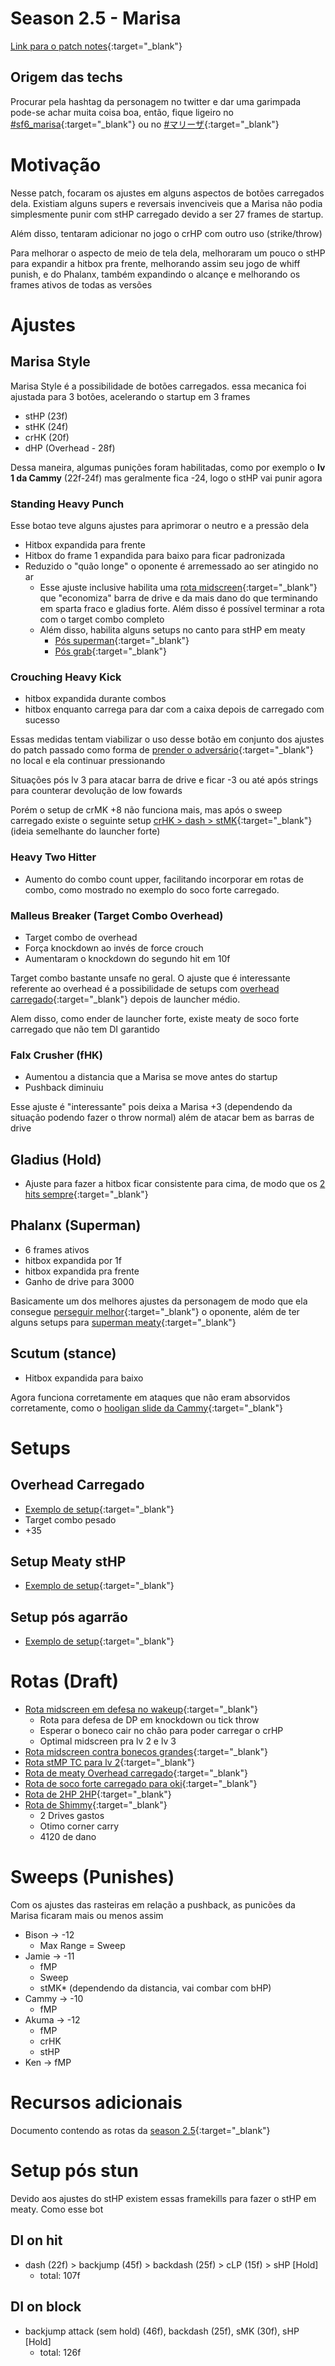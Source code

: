 # Season 2.5 - Marisa
[Link para o patch notes](https://www.streetfighter.com/6/buckler/battle_change/20241202/marisa){:target="_blank"}

## Origem das techs
Procurar pela hashtag da personagem no twitter e dar uma garimpada pode-se achar muita coisa boa, então, fique ligeiro no [#sf6_marisa](https://x.com/search?q=%23sf6_marisa&src=recent_search_click&f=live){:target="_blank"} ou no [#マリーザ](https://x.com/search?q=%23マリーザ&src=recent_search_click&f=live){:target="_blank"}

# Motivação
Nesse patch, focaram os ajustes em alguns aspectos de botões carregados dela. Existiam alguns supers e reversais invenciveis que a Marisa não podia simplesmente punir com stHP carregado devido a ser 27 frames de startup.

Além disso, tentaram adicionar no jogo o crHP com outro uso (strike/throw)

Para melhorar o aspecto de meio de tela dela, melhoraram um pouco o stHP para expandir a hitbox pra frente, melhorando assim seu jogo de whiff punish, e do Phalanx, também expandindo o alcançe e melhorando os frames ativos de todas as versões

# Ajustes

## Marisa Style
Marisa Style é a possibilidade de botões carregados. essa mecanica foi ajustada para 3 botões, acelerando o startup em 3 frames

- stHP (23f)
- stHK (24f)
- crHK (20f)
- dHP (Overhead - 28f)

Dessa maneira, algumas punições foram habilitadas, como por exemplo o **lv 1 da Cammy** (22f-24f) mas geralmente fica -24, logo o stHP vai punir agora

### Standing Heavy Punch
Esse botao teve alguns ajustes para aprimorar o neutro e a pressão dela
- Hitbox expandida para frente
- Hitbox do frame 1 expandida para baixo para ficar padronizada
- Reduzido o "quão longe" o oponente é arremessado ao ser atingido no ar
	- Esse ajuste inclusive habilita uma [rota midscreen](https://x.com/agoaniki/status/1863500836976160825){:target="_blank"} que "economiza" barra de drive e da mais dano do que terminando em sparta fraco e gladius forte. Além disso é possível terminar a rota com o target combo completo
	- Além disso, habilita alguns setups no canto para stHP em meaty
		- [Pós superman](https://x.com/streambeison/status/1863472823051915271){:target="_blank"}
		- [Pós grab](https://x.com/streambeison/status/1863448021276791161){:target="_blank"}

### Crouching Heavy Kick
- hitbox expandida durante combos
- hitbox enquanto carrega para dar com a caixa depois de carregado com sucesso

Essas medidas tentam viabilizar o uso desse botão em conjunto dos ajustes do patch passado como forma de [prender o adversário](https://x.com/shozan_6/status/1864083656580768210){:target="_blank"} no local e ela continuar pressionando

Situações pós lv 3 para atacar barra de drive e ficar -3 ou até após strings para counterar devolução de low fowards

Porém o setup de crMK +8 não funciona mais, mas após o sweep carregado existe o seguinte setup
[crHK > dash > stMK](https://youtu.be/Y2SKdLU-KRs?t=219){:target="_blank"} (ideia semelhante do launcher forte)

### Heavy Two Hitter
- Aumento do combo count upper, facilitando incorporar em rotas de combo, como mostrado no exemplo do soco forte carregado.

### Malleus Breaker (Target Combo Overhead)
- Target combo de overhead
- Força knockdown ao invés de force crouch
- Aumentaram o knockdown do segundo hit em 10f

Target combo bastante unsafe no geral. O ajuste que é interessante referente ao overhead é a possibilidade de setups com [overhead carregado](https://x.com/DillonR93/status/1863702541512609933){:target="_blank"} depois de launcher médio.

Alem disso, como ender de launcher forte, existe meaty de soco forte carregado que não tem DI garantido

### Falx Crusher (fHK)
- Aumentou a distancia que a Marisa se move antes do startup
- Pushback diminuiu

Esse ajuste é "interessante" pois deixa a Marisa +3 (dependendo da situação podendo fazer o throw normal) além de atacar bem as barras de drive

## Gladius (Hold)
- Ajuste para fazer a hitbox ficar consistente para cima, de modo que os [2 hits sempre](https://youtu.be/4riOkQWEkRo?t=73){:target="_blank"}

## Phalanx (Superman)
- 6 frames ativos
- hitbox expandida por 1f
- hitbox expandida pra frente
- Ganho de drive para 3000

Basicamente um dos melhores ajustes da personagem de modo que ela consegue [perseguir melhor](https://x.com/112ASDAXZCWD3R/status/1863541793410924984){:target="_blank"} o oponente, além de ter alguns setups para [superman meaty](https://x.com/prometheusfgc/status/1863584417521787163){:target="_blank"}

## Scutum (stance)
- Hitbox expandida para baixo

Agora funciona corretamente em ataques que não eram absorvidos corretamente, como o [hooligan slide da Cammy](https://x.com/shozan_6/status/1863469102511350050){:target="_blank"}

# Setups
## Overhead Carregado
- [Exemplo de setup](https://x.com/DillonR93/status/1863702541512609933){:target="_blank"}
- Target combo pesado
- +35

## Setup Meaty stHP
- [Exemplo de setup](https://x.com/streambeison/status/1863472823051915271){:target="_blank"}

## Setup pós agarrão
- [Exemplo de setup](https://x.com/streambeison/status/1863448021276791161){:target="_blank"}

# Rotas (Draft)
- [Rota midscreen em defesa no wakeup](https://x.com/agoaniki/status/1863679270800986545){:target="_blank"}
  - Rota para defesa de DP em knockdown ou tick throw
  - Esperar o boneco cair no chão para poder carregar o crHP
  - Optimal midscreen pra lv 2 e lv 3
- [Rota midscreen contra bonecos grandes](https://x.com/agoaniki/status/1863730297864589715){:target="_blank"}
- [Rota stMP TC para lv 2](https://x.com/Tucker_2513/status/1863638508247961966){:target="_blank"}
- [Rota de meaty Overhead carregado](https://x.com/OneDayOutFGC/status/1863634785123406173){:target="_blank"}
- [Rota de soco forte carregado para oki](https://x.com/agoaniki/status/1863500836976160825){:target="_blank"}
- [Rota de 2HP 2HP](https://x.com/g_kujo/status/1863687528504840420){:target="_blank"}
- [Rota de Shimmy](https://x.com/agoaniki/status/1863940811974643752){:target="_blank"}
	- 2 Drives gastos
	- Otimo corner carry
	- 4120 de dano

# Sweeps (Punishes)
Com os ajustes das rasteiras em relação a pushback, as punicões da Marisa ficaram mais ou menos assim

- Bison -> -12
	- Max Range = Sweep
- Jamie -> -11
	- fMP
	- Sweep
	- stMK* (dependendo da distancia, vai combar com bHP)
- Cammy -> -10
	- fMP
- Akuma -> -12
	- fMP
	- crHK
	- stHP
- Ken -> fMP

# Recursos adicionais
Documento contendo as rotas da [season 2.5](https://docs.google.com/file/d/18pOwOHuw1W8QRKAEMvd4J7vdEloA9aW4/edit?filetype=msword){:target="_blank"}

# Setup pós stun
Devido aos ajustes do stHP existem essas framekills para fazer o stHP em meaty. Como esse bot

## DI on hit
- dash (22f) > backjump (45f) > backdash (25f) > cLP (15f) > sHP [Hold]
	- total: 107f

## DI on block
- backjump attack (sem hold) (46f), backdash (25f), sMK (30f), sHP [Hold]
	- total: 126f